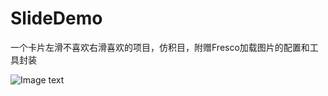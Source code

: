# SlideDemo
一个卡片左滑不喜欢右滑喜欢的项目，仿积目，附赠Fresco加载图片的配置和工具封装

![Image text](https://github.com/zone-yan/SlideDemo/blob/master/image/SVID_20200909_185518_1.gif)
